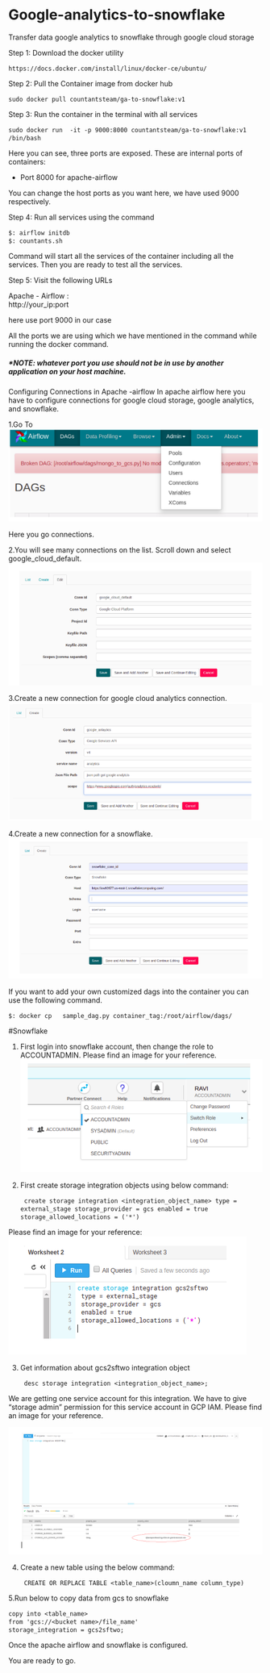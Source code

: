 # Google-analytics-to-snowflake
Transfer data google analytics to snowflake through google cloud storage

Step 1: Download the docker utility
 
    https://docs.docker.com/install/linux/docker-ce/ubuntu/

Step 2: Pull the Container image from docker hub
    
    sudo docker pull countantsteam/ga-to-snowflake:v1

Step 3: Run the container in the terminal with all services

    sudo docker run  -it -p 9000:8000 countantsteam/ga-to-snowflake:v1 /bin/bash

Here you can see, three ports are exposed. 
These are internal ports of containers:

*   Port 8000 for apache-airflow

You can change the host ports as you want here, we have used 9000 respectively.

Step 4: Run all services using the command

    $: airflow initdb
    $: countants.sh 

Command will start all the services of the container including all the services. Then you are ready to test all the services.

Step 5: Visit the following URLs

Apache - Airflow :  
    http://your_ip:port

here use port  9000 in our case

All the ports we are using which we have mentioned in the command while running the docker command.

##### *NOTE: whatever port you use should not be in use by another application on your host machine.


Configuring Connections in Apache -airflow
In apache airflow here you have to configure connections for google cloud storage, google analytics, and snowflake.

1.Go To
![](images/airflow%20connection.png)

Here you go connections.

2.You will see many connections on the list. Scroll down and select google_cloud_default.
![](images/google_cloud_default.png)


3.Create a new connection for google cloud analytics connection.
![](images/google%20analytics%20connection.png)


4.Create a new connection for a snowflake.
![](images/snowflake.png)


If you want to add your own customized dags into the container you can use the following command.

    $: docker cp   sample_dag.py container_tag:/root/airflow/dags/


#Snowflake

1. First login into snowflake account, then change the role to ACCOUNTADMIN. Please find an image for your reference.
![](images/snowflake_role_change.png)


2. First create storage integration objects using below command:

        create storage integration <integration_object_name> type = external_stage storage_provider = gcs enabled = true storage_allowed_locations = ('*')

Please find an image for your reference:
![](images/snowflake_query_execution.png)


3. Get information about gcs2sftwo integration object

        desc storage integration <integration_object_name>;
	
We are getting one service account for this integration. We have to give “storage admin”  permission for this service account in GCP IAM. Please find an image for your reference.

![](images/snowflake_serviceaccount.png)

4. Create a new table using the below command:

        CREATE OR REPLACE TABLE <table_name>(cloumn_name column_type)

5.Run below to copy data from gcs to snowflake

	copy into <table_name>
 	from 'gcs://<bucket name>/file_name'
  	storage_integration = gcs2sftwo;


Once the apache airflow and snowflake is configured.

You are ready to go.